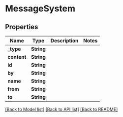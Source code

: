 # MessageSystem

## Properties

Name | Type | Description | Notes
------------ | ------------- | ------------- | -------------
**_type** | **String** |  | 
**content** | **String** |  | 
**id** | **String** |  | 
**by** | **String** |  | 
**name** | **String** |  | 
**from** | **String** |  | 
**to** | **String** |  | 

[[Back to Model list]](../README.md#documentation-for-models) [[Back to API list]](../README.md#documentation-for-api-endpoints) [[Back to README]](../README.md)


